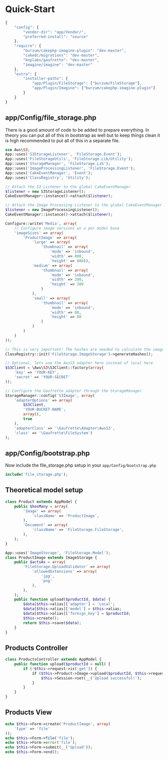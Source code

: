 Quick-Start
===========

```js
{
	"config": {
		"vendor-dir": "app/Vendor/",
		"preferred-install": "source"
	},
	"require": {
		"burzum/cakephp-imagine-plugin": "dev-master",
		"cakedc/migrations": "dev-master",
		"knplabs/gaufrette": "dev-master",
		"imagine/imagine": "dev-master"
	},
	"extra": {
		"installer-paths": {
			"app/Plugin/FileStorage": ["burzum/FileStorage"],
			"app/Plugin/Imagine": ["burzum/cakephp-imagine-plugin"]
		}
	}
}
```

app/Config/file_storage.php
---------------------------

There is a good amount of code to be added to prepare everything. In theory you can put all of this in bootstrap as well but to keep things clean it is high recommended to put all of this in a separate file.

```php
use Aws\S3;
App::uses('S3StorageListener', 'FileStorage.Event');
App::uses('FileStorageUtils', 'FileStorage.Lib/Utility');
App::uses('StorageManager', 'FileStorage.Lib');
App::uses('ImageProcessingListener', 'FileStorage.Event');
App::uses('CakeEventManager', 'Event');
App::uses('ClassRegistry', 'Utility');

// Attach the S3 Listener to the global CakeEventManager
$listener = new S3StorageListener();
CakeEventManager::instance()->attach($listener);

// Attach the Image Processing Listener to the global CakeEventManager
$listener = new ImageProcessingListener();
CakeEventManager::instance()->attach($listener);

Configure::write('Media', array(
	// Configure image versions on a per model base
	'imageSizes' => array(
		'ProductImage' => array(
			'large' => array(
				'thumbnail' => array(
					'mode' => 'inbound',
					'width' => 800,
					'height' => 800)),
			'medium' => array(
				'thumbnail' => array(
					'mode' => 'inbound',
					'width' => 200,
					'height' => 200
				)
			),
			'small' => array(
				'thumbnail' => array(
					'mode' => 'inbound',
					'width' => 80,
					'height' => 80
				)
			)
		)
	)
));

// This is very important! The hashes are needed to calculate the image versions!
ClassRegistry::init('FileStorage.ImageStorage')->generateHashes();

// Optional, lets use the AwsS3 adapter here instead of local here
$S3Client = \Aws\S3\S3Client::factory(array(
	'key' => 'YOUR-KEY',
	'secret' => 'YOUR-SECRET'
));

// Configure the Gaufrette adapter through the StorageManager
StorageManager::config('S3Image', array(
	'adapterOptions' => array(
		$S3Client,
		'YOUR-BUCKET-NAME',
		array(),
		true
	),
	'adapterClass' => '\Gaufrette\Adapter\AwsS3',
	'class' => '\Gaufrette\FileSystem')
);
```

app/Config/bootstrap.php
------------------------

Now include the file_storage.php setup in your ```app/Config/bootstrap.php```

```php
include('file_storage.php');
```

Theoretical model setup
-----------------------

```php
class Product extends AppModel {
	public $hasMany = array(
		'Image' => array(
			'className' => 'ProductImage',
		),
		'Document' => array(
			'className' => 'FileStorage.FileStorage',
		),
	);
}
```

```php
App::uses('ImageStorage', 'FileStorage.Model');
class ProductImage extends ImageStorage {
	public $actsAs = array(
		'FileStorage.UploadValidator' => array(
			'allowedExtensions' => array(
				'jpg',
				'png'
			),
		),
	);
	public function upload($productId, $data) {
		$data[$this->alias]['adapter'] = 'Local';
		$data[$this->alias]['model'] = $this->alias;
		$data[$this->alias]['foreign_key'] = $productId;
		$this->create();
		return $this->save($data);
	}
}
```

Products Controller
-------------------

```php
class ProductsController extends AppModel {
	public function upload($productId = null) {
		if (!$this->request->is('get')) {
			if ($this->Product->Image->upload($productId, $this->request->data)) {
				$this->Session->set(__('Upload successful!');
			}
		}
	}
}
```

Products View
-------------

```php
echo $this->Form->create('ProductImage', array(
	'type' => 'file'
));
echo $this->Form->file('file');
echo $this->Form->error('file');
echo $this->Form->submit(__('Upload'));
echo $this->Form->end();
```
